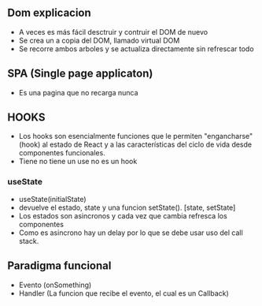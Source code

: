 ## Dom explicacion

- A veces es más fácil desctruir y contruir el DOM de nuevo
- Se crea un a copia del DOM, llamado virtual DOM
- Se recorre ambos arboles y se actualiza directamente sin refrescar todo

## SPA (Single page applicaton)

- Es una pagina que no recarga nunca

## HOOKS

- Los hooks son esencialmente funciones que le permiten "engancharse" (hook) al estado de React y a las características del ciclo de vida desde componentes funcionales.
- Tiene no tiene un use no es un hook

### useState

- useState(initialState)
- devuelve el estado, state y una funcion setState(). [state, setState]
- Los estados son asincronos y cada vez que cambia refresca los componentes
- Como es asincrono hay un delay por lo que se debe usar uso del call stack.

## Paradigma funcional

- Evento (onSomething)
- Handler (La funcion que recibe el evento, el cual es un Callback)
